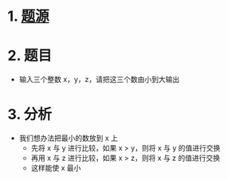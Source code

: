 # 1. [题源](https://fishc.com.cn/forum.php?mod=viewthread&tid=84730&ctid=588)


# 2. 题目

- 输入三个整数 x，y，z，请把这三个数由小到大输出


# 3. 分析

- 我们想办法把最小的数放到 x 上
    - 先将 x 与 y 进行比较，如果 x > y，则将 x 与 y 的值进行交换
    - 再用 x 与 z 进行比较，如果 x > z，则将 x 与 z 的值进行交换
    - 这样能使 x 最小

